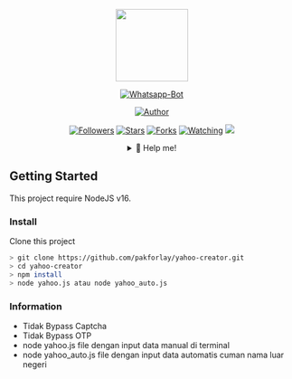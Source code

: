 <p align="center">
<img src="https://4.bp.blogspot.com/-WwownzMOOfk/ThLMTWUqvRI/AAAAAAAABL8/D0_V9TApeCY/s1600/23.jpg" width="128" height="128"/>
</p>
<p align="center">
<a href="#"><img title="Whatsapp-Bot" src="https://img.shields.io/badge/Whatsapp Bot-green?colorA=%23ff0000&colorB=%23017e40&style=for-the-badge"></a>
</p>
<p align="center">
<a href="https://facebook.com/lulukari.id/"><img title="Author" src="https://img.shields.io/badge/AUTHOR-LULUK-orange"></a>
</p>
</p>
<p align="center">
<a href="https://github.com/lulukcan/followers"><img title="Followers" src="https://img.shields.io/github/followers/arugaz?color=blue&style=flat-square"></a>
<a href="https://web.facebook.com/LulukAri.ID/"><img title="Stars" src="https://img.shields.io/github/stars/arugaz/whatsapp-bot?color=red&style=flat-square"></a>
<a href="https://instagram.com/bknsr/"><img title="Forks" src="https://img.shields.io/github/forks/arugaz/whatsapp-bot?color=red&style=flat-square"></a>
<a href="https://instagram.com/bknsr/"><img title="Watching" src="https://img.shields.io/github/watchers/arugaz/whatsapp-bot?label=Watchers&color=blue&style=flat-square"></a>
<a href="https://hits.seeyoufarm.com"><img src="https://hits.seeyoufarm.com/api/count/incr/badge.svg?url=https%3A%2F%2Fgithub.com%2FArugaZ%2Fwhatsapp-bot&count_bg=%2379C83D&title_bg=%23555555&icon=probot.svg&icon_color=%2300FF6D&title=hits&edge_flat=false"/></a>
</p>
<div align="center">
<details>
 <summary>🥟 Help me!</summary>
 
 [Saweria](https://saweria.co/lulukari)
 
</details>
</div>


## Getting Started
This project require NodeJS v16.

### Install
Clone this project

```bash
> git clone https://github.com/pakforlay/yahoo-creator.git
> cd yahoo-creator
> npm install
> node yahoo.js atau node yahoo_auto.js
```

### Information
  - Tidak Bypass Captcha
  - Tidak Bypass OTP
  - node yahoo.js file dengan input data manual di terminal
  - node yahoo_auto.js file dengan input data automatis cuman nama luar negeri
